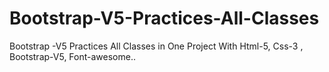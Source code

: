 # Bootstrap-V5-Practices-All-Classes
Bootstrap -V5 Practices All Classes in One Project With Html-5, Css-3 , Bootstrap-V5, Font-awesome..
